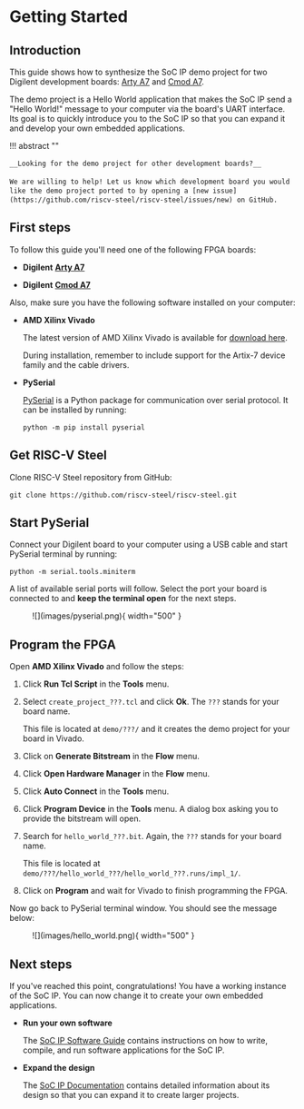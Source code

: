 # Getting Started

## Introduction

This guide shows how to synthesize the SoC IP demo project for two Digilent development boards: [Arty A7](https://digilent.com/reference/programmable-logic/arty-a7/reference-manual) and [Cmod A7](https://digilent.com/reference/programmable-logic/cmod-a7/reference-manual).

The demo project is a Hello World application that makes the SoC IP send a "Hello World!" message to your computer via the board's UART interface. Its goal is to quickly introduce you to the SoC IP so that you can expand it and develop your own embedded applications.

!!! abstract ""

    __Looking for the demo project for other development boards?__

    We are willing to help! Let us know which development board you would like the demo project ported to by opening a [new issue](https://github.com/riscv-steel/riscv-steel/issues/new) on GitHub.

## First steps

To follow this guide you'll need one of the following FPGA boards:

* **Digilent** [**Arty A7**](https://digilent.com/reference/programmable-logic/arty-a7/reference-manual)

* **Digilent** [**Cmod A7**](https://digilent.com/reference/programmable-logic/cmod-a7/reference-manual)

Also, make sure you have the following software installed on your computer:

* **AMD Xilinx Vivado**

    The latest version of AMD Xilinx Vivado is available for [download here](https://www.xilinx.com/support/download.html).

    During installation, remember to include support for the Artix-7 device family and the cable drivers.

* **PySerial**

    [PySerial](https://pyserial.readthedocs.io/en/latest/index.html) is a Python package for communication over serial protocol. It can be installed by running:

    ```
    python -m pip install pyserial
    ```

## Get RISC-V Steel

Clone RISC-V Steel repository from GitHub:

```
git clone https://github.com/riscv-steel/riscv-steel.git
```

## Start PySerial

Connect your Digilent board to your computer using a USB cable and start PySerial terminal by running:

```
python -m serial.tools.miniterm
```

A list of available serial ports will follow. Select the port your board is connected to and **keep the terminal open** for the next steps.

<figure markdown>
  ![](images/pyserial.png){ width="500" }
</figure>

## Program the FPGA

Open **AMD Xilinx Vivado** and follow the steps:

1. Click **Run Tcl Script** in the **Tools** menu.

2. Select `create_project_???.tcl` and click **Ok**. The `???` stands for your board name.

    This file is located at `demo/???/` and it creates the demo project for your board in Vivado.

3. Click on **Generate Bitstream** in the **Flow** menu.

4. Click **Open Hardware Manager** in the **Flow** menu.

5. Click **Auto Connect** in the **Tools** menu.

6. Click **Program Device** in the **Tools** menu. A dialog box asking you to provide the bitstream will open.

7. Search for `hello_world_???.bit`. Again, the `???` stands for your board name.

    This file is located at `demo/???/hello_world_???/hello_world_???.runs/impl_1/`.

8. Click on **Program** and wait for Vivado to finish programming the FPGA.

Now go back to PySerial terminal window. You should see the message below:

<figure markdown>
  ![](images/hello_world.png){ width="500" }
</figure>

## Next steps

If you've reached this point, congratulations! You have a working instance of the SoC IP. You can now change it to create your own embedded applications.

- **Run your own software**

    The [SoC IP Software Guide](software_guide.md) contains instructions on how to write, compile, and run software applications for the SoC IP.

- **Expand the design**

    The [SoC IP Documentation](soc.md) contains detailed information about its design so that you can expand it to create larger projects.

</br>
</br>